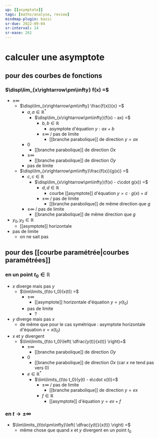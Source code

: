 ```yaml
---
up: [[asymptote]]
tags: [maths/analyse, review]
mindmap-plugin: basic
sr-due: 2022-09-04
sr-interval: 14
sr-ease: 261
---
```


# calculer une asymptote

## pour des courbes de fonctions

### $\disp\lim_{x\rightarrow\pm\infty} f(x) =$
- $\pm\infty$
   - $\disp\lim_{x\rightarrow\pm\infty} \frac{f(x)}{x} =$
      - $a, a\in\mathbb{R}^*$
         - $\disp\lim_{x\rightarrow\pm\infty}(f(x) - ax) =$
            - $b, b\in\mathbb{R}$
               - asymptote d'équation $y:ax+b$
            - $\pm\infty$ / pas de limite
               - [[branche parabolique]] de direction $y=ax$
      - $0$
         - [[branche parabolique]] de direction $Ox$
      - $\pm\infty$
         - [[branche parabolique]] de direction $Oy$
      - pas de limite
   - $\disp\lim_{x\rightarrow\pm\infty}\frac{f(x)}{g(x)} =$
      - $c, c\in\mathbb{R}$
         - $\disp\lim_{x\rightarrow\pm\infty}(f(x) - c\cdot g(x)) =$
            - $d,d\in\mathbb{R}$
               - courbe [[asymptote]] d'équation $y=c\cdot g(x) + d$
            - $\pm\infty$ / pas de limite
               - [[branche parabolique]] de même direction que $g$
      - $\pm\infty$ / pas de limite
         - [[branche parabolique]] de même direction que $g$
- $y_0, y_0\in\mathbb{R}$
   - [[asymptote]] horizontale
- pas de limite
   - on ne sait pas

## pour des [[courbe paramétrée|courbes paramétrées]]

### en un point $t_0\in\mathbb{R}$
- $x$ diverge mais pas $y$
   - $\lim\limits_{t\to t_0}(x(t)) =$
      - $\pm\infty$
         - [[asymptote]] horizontale d'équation $y=y(t_0)$
      - pas de limite
         - ?
- $y$ diverge mais pas $x$
   - de même que pour le cas symétrique : asymptote horizontale d'équation $x=x(t_0)$
- $x$ et $y$ divergent
   - $\lim\limits_{t\to t_0}\left( \dfrac{y(t)}{x(t)} \right)=$
      - $\pm\infty$
         - [[branche parabolique]] de direction $Oy$
      - $0$
         - [[branche parabolique]] de direction $Ox$ (car $x$ ne tend pas vers $0$)
      - $e\in\mathbb{R}^*$
         - $\lim\limits_{t\to t_0}(y(t) - e\cdot x(t))=$
            - $\pm\infty$ / pas de limite
               - [[branche parabolique]] de direction $y=ex$
            - $f\in\mathbb{R}$
               - [[asymptote]] d'équation $y=ex + f$

### en $t\to\pm\infty$
- $\lim\limits_{t\to\pm\infty}\left( \dfrac{y(t)}{x(t)} \right) =$
   - même chose que quand $x$ et $y$ divergent en un point $t_0$
